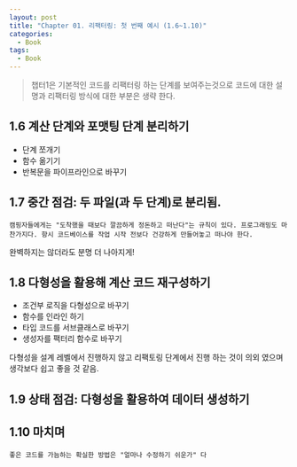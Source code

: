 ```yaml
---
layout: post
title: "Chapter 01. 리팩터링: 첫 번째 예시 (1.6~1.10)"
categories:
  - Book
tags:
  - Book
---
```

>챕터1은 기본적인 코드를 리팩터링 하는 단계를 보여주는것으로 코드에 대한 설명과 리팩터링 방식에 대한 부분은 생략 한다.

## 1.6 계산 단계와 포맷팅 단계 분리하기
* 단계 쪼개기
* 함수 옮기기
* 반복문을 파이프라인으로 바꾸기

## 1.7 중간 점검: 두 파일(과 두 단계)로 분리됨.
`캠핑자들에게는 "도착했을 때보다 깔끔하게 정돈하고 떠난다"는 규칙이 있다. 프로그래밍도 마찬가지다. 항시 코드베이스를 작업 시작 전보다 건강하게 만들어놓고 떠나야 한다.`

완벽하지는 않더라도 분명 더 나아지게!

## 1.8 다형성을 활용해 계산 코드 재구성하기
* 조건부 로직을 다형성으로 바꾸기
* 함수를 인라인 하기
* 타입 코드를 서브클래스로 바꾸기
* 생성자를 팩터리 함수로 바꾸기
  
다형성을 설계 레벨에서 진행하지 않고 리팩토링 단계에서 진행 하는 것이 의외 였으며 생각보다 쉽고 좋을 것 같음.

## 1.9 상태 점검: 다형성을 활용하여 데이터 생성하기
## 1.10 마치며
`좋은 코드를 가늠하는 확실한 방법은 "얼마나 수정하기 쉬운가" 다`
